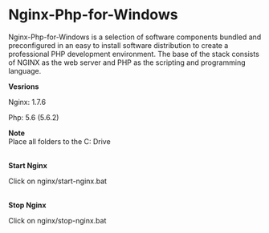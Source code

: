 Nginx-Php-for-Windows
=====================
Nginx-Php-for-Windows is a selection of software components bundled and preconfigured in an easy to install software distribution to create a professional PHP development environment. The base of the stack consists of NGINX as the web server and PHP as the scripting and programming language.

<b>Vesrions</b><br />
<p>Nginx: 1.7.6</p>
<p>Php: 5.6 (5.6.2)</p>


<b>Note</b><br />
Place all folders to the C: Drive<br /><br />

<b>Start Nginx</b><br />

Click on nginx/start-nginx.bat<br /><br />

<b>Stop Nginx</b><br />

Click on nginx/stop-nginx.bat<br /><br />

